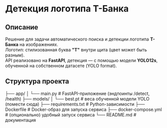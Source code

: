 # Детекция логотипа Т-Банка

## Описание
Решение для задачи автоматического поиска и детекции логотипа **Т-Банка** на изображениях.  
Логотип: стилизованная буква **"Т"** внутри щита (цвет может быть разным).  
API реализовано на **FastAPI**, детекция — с помощью модели **YOLO12s**, обученной на собственном датасете (YOLO format).

## Структура проекта
├── app/
│ └── main.py # FastAPI-приложение (эндпоинты /detect, /health)
├── models/
│ └── best.pt # веса обученной модели YOLO (помести сюда)
├── requirements.txt # Python-зависимости
├── Dockerfile # Docker-образ для запуска сервиса
├── docker-compose.yml # (опционально) удобный запуск сервиса
└── README.md # документация
